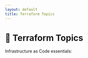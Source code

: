 ```yaml
---
layout: default
title: Terraform Topics
---
```


# 🌱 Terraform Topics

Infrastructure as Code essentials:

